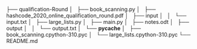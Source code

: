 ├── qualification-Round
│   ├── book_scanning.py
│   ├── hashcode_2020_online_qualification_round.pdf
│   ├── input
│   │   └── input.txt
│   ├── large_lists.py
│   ├── main.py
│   ├── notes.odt
│   ├── output
│   │   └── output.txt
│   └── __pycache__
│       ├── book_scanning.cpython-310.pyc
│       └── large_lists.cpython-310.pyc
└── README.md
